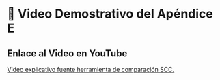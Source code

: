 # 🎥 Video Demostrativo del Apéndice E

## Enlace al Video en YouTube

[Video explicativo fuente herramienta de comparación SCC.](https://youtu.be/huejl1Zjxek)
